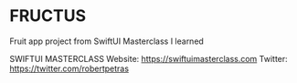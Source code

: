 # FRUCTUS
Fruit app project from SwiftUI Masterclass I learned

SWIFTUI MASTERCLASS
Website: https://swiftuimasterclass.com
Twitter: https://twitter.com/robertpetras
